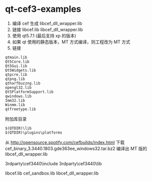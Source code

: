 # qt-cef3-examples


1. 编译 cef 生成 libcef_dll_wrapper.lib
2. 链接 libcef.lib libcef_dll_wrapper.lib
3. 使用 qt5.7.1 (最后支持 xp 的版本)    
4. 如果 qt 使用的静态版本，MT 方式编译，则工程改为 MT 方式
5. 链接

```
qtmain.lib
Qt5Core.lib
Qt5Gui.lib
Qt5Widgets.lib
qtpcre.lib
qtpng.lib
qtharfbuzzng.lib
opengl32.lib
Qt5PlatformSupport.lib
qwindows.lib
Imm32.lib
Winmm.lib
qtfreetype.lib
```

附加库目录
```
$(QTDIR)\lib
$(QTDIR)\plugins\platforms
```



从 http://opensource.spotify.com/cefbuilds/index.html 下载 cef_binary_3.3440.1803.gde363ee_windows32.tar.bz2 编译出 MT 版的 libcef_dll_wrapper.lib

3rdparty\cef3440\include
3rdparty\cef3440\lib

libcef.lib
cef_sandbox.lib
libcef_dll_wrapper.lib





